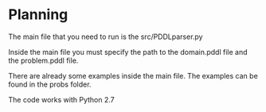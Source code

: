 # Planning

The main file that you need to run is the src/PDDLparser.py

Inside the main file you must specify the path to the domain.pddl file and the problem.pddl file. 

There are already some examples inside the main file. The examples can be found in the probs folder. 

The code works with Python 2.7 
